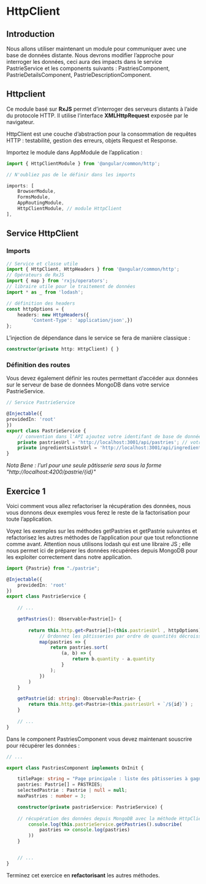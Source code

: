 # HttpClient

## Introduction

Nous allons utiliser maintenant un module pour communiquer avec une base de données distante. 
Nous devrons modifier l’approche pour interroger les données, ceci aura des impacts dans le 
service PastrieService et les components suivants : 
PastriesComponent, PastrieDetailsComponent, PastrieDescriptionComponent.

## Httpclient

Ce module basé sur **RxJS** permet d’interroger des serveurs distants à l’aide du protocole HTTP. 
Il utilise l’interface **XMLHttpRequest** exposée par le navigateur.

HttpClient est une couche d’abstraction pour la consommation de requêtes HTTP : 
testabilité, gestion des erreurs, objets Request et Response.

Importez le module dans AppModule de l’application :

```typescript
import { HttpClientModule } from '@angular/common/http';

// N'oubliez pas de le définir dans les imports

imports: [
    BrowserModule,
    FormsModule,
    AppRoutingModule,
    HttpClientModule, // module HttpClient
],
```

##  Service HttpClient

### Imports 

```typescript
// Service et classe utile
import { HttpClient, HttpHeaders } from '@angular/common/http';
// Opérateurs de RxJS
import { map } from 'rxjs/operators';
// libraire utile pour le traitement de données
import * as _ from 'lodash';

// définition des headers
const httpOptions = {
    headers: new HttpHeaders({
         'Content-Type': 'application/json',})
};
```

L’injection de dépendance dans le service se fera de manière classique : 

```typescript
constructor(private http: HttpClient) { }
```

### Définition des routes

Vous devez également définir les routes permettant d’accéder aux données sur le
serveur de base de données MongoDB dans votre service PastrieService.

```typescript
// Service PastrieService

@Injectable({
providedIn: 'root'
})
export class PastrieService {
    // convention dans l'API ajoutez votre identifant de base de données
    private pastriesUrl = 'http://localhost:3001/api/pastries'; // votre url locale pour les pâtisseries
    private ingredientsListsUrl = 'http://localhost:3001/api/ingredientsLists'; // votre url locale pour la liste des ingrédients
}
```

*Nota Bene : l'url pour une seule pâtisserie sera sous la forme "http://localhost:4200/pastrie/{id}"*

## Exercice 1

Voici comment vous allez refactoriser la récupération des données, 
nous vous donnons deux exemples vous ferez le reste de la factorisation pour toute l’application.

Voyez les exemples sur les méthodes getPastries et getPastrie suivantes et 
refactorisez les autres méthodes de l’application pour que tout refonctionne comme avant.
Attention nous utilisons lodash qui est une libraire JS ; elle nous permet ici de préparer 
les données récupérées depuis MongoDB pour les exploiter correctement dans notre application.

```typescript
import {Pastrie} from "./pastrie";

@Injectable({
    providedIn: 'root'
})
export class PastrieService {
    
    // ...

    getPastries(): Observable<Pastrie[]> {
        
        return this.http.get<Pastrie[]>(this.pastriesUrl , httpOptions).pipe(
            // Ordonnez les pâtisseries par ordre de quantités décroissantes
            map(pastries => {
                return pastries.sort(
                    (a, b) => {
                        return b.quantity - a.quantity
                    }
                );
            })
        )
    }

    getPastrie(id: string): Observable<Pastrie> {
        return this.http.get<Pastrie>(this.pastriesUrl + `/${id}`) ;
    }
    
    // ...
}
```

Dans le component PastriesComponent vous devez maintenant souscrire pour récupérer les données :

```typescript
// ...

export class PastriesComponent implements OnInit {

    titlePage: string = "Page principale : liste des pâtisseries à gagner";
    pastries: Pastrie[] = PASTRIES;
    selectedPastrie : Pastrie | null = null;
    maxPastries : number = 3;

    constructor(private pastrieService: PastrieService) {
        
    // récupération des données depuis MongoDB avec la méthode HttpClient
        console.log(this.pastrieService.getPastries().subscribe(
            pastries => console.log(pastries)
        ))
    }


    // ...
}
```

Terminez cet exercice en **refactorisant** les autres méthodes. 
